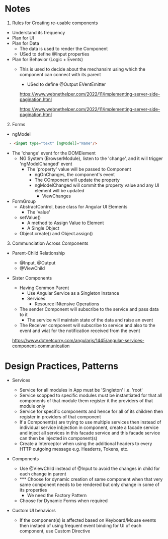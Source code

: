 # Notes

1. Rules for Creating re-usable components
  - Understand its frequency
  - Plan for UI
  - Plan for Data
    - The data is used to render the Component
    - USed to define @Input properties
  - Plan for Behavior (Logic + Events)
    - This is used to decide about the mechansim using which the component can connect with its parent     
      - USed to define @Output EVentEmitter

      https://www.webnethelper.com/2022/11/implementing-server-side-pagination.html

        https://www.webnethelper.com/2022/11/implementing-server-side-pagination.html
2. Forms
- ngModel
````html
  - <input type="text" [ngModel]="Name"/>
````
  - The 'change' event for the DOMElement
    - NG System (BrowserModule), listen to the 'change', and it will trigger 'ngModelChanged' event
      - The 'property' value will be passed to Component
        - ngOnChanges, the component's event 
        - The COmponent will update the property
        - ngModelChanged will commit the property value and any UI element will be updated
          - ViewChanges 
  - FormGroup
    - AbstractControl, base class for Angular UI Elements
      - The 'value'
    - setValue()
        - A method to Assign Value to Element
        - A Single Object
    - Object.create() and Object.assign()   


3. Communciation Across Components
  - Parent-Child Relationship    
    - @Input, @Output
    - @ViewChild
  - Sister Components
    - Having Common Parent
      - Use Angular Service as a Singleton Instance
      - Services
        - Resource INtensive Operations
    - The sender Component will subscribe to the service and pass data to it
      - The service will maintain state of the data and raise an event
    - The Receiver component will subscribe to service and also to the event and wiat for the notification received from the event

    https://www.dotnetcurry.com/angularjs/1445/angular-services-component-communication
    
# Design Practices, Patterns
- Services
  - Service for all modules in App must be 'Singleton' i.e. 'root'
  - Service scopped to specific modules must be instantiated for that all components of that module them register it the providers of that module only
  - Service for specific components and hence for all of its children then register in providers of that component
  - If a Component(s) are trying to use multiple services then instead of individual service inbjection in component, create a facade service and inject all services in this facade service and this facade service can then be injected in component(s)
  - Create a Interceptor when using the additional headers to every HTTP outgoing message e.g. Headerrs, Tokens, etc.


- Components
  - Use @ViewChild instead of @Input to avoid the changes in child for each change in parent                    
  - *** Choose for dynamic creation of same component when that very same component needs to be rendered but only change in some of its properties  
    - We need the Factory Pattern
  - Choose for Dynamic Forms when required
- Custom UI behaviors
  - If the component(s) is affected based on Keyboard/Mouse events then instaed of using frequent event binding for UI of each component, use Custom Directive



